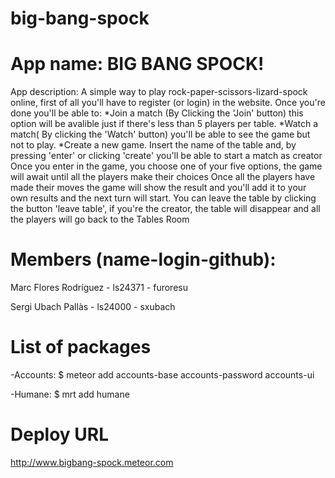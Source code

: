 big-bang-spock
==============
App name: 
BIG BANG SPOCK!
==============
App description: 
A simple way to play rock-paper-scissors-lizard-spock online, first of all you'll have to register (or login) in the website.
Once you're done you'll be able to:
  *Join a match (By Clicking the 'Join' button) this option will be avalible just if there's less than 5 players per table.
  *Watch a match( By clicking the 'Watch' button) you'll be able to see the game but not to play.
  *Create a new game. Insert the name of the table and, by pressing 'enter' or clicking 'create' you'll be able to start a match as creator
Once you enter in the game, you choose one of your five options, the game will await until all the players make their choices
Once all the players have made their moves the game will show the result and you'll add it to your own results and the next turn will start.
You can leave the table by clicking the button 'leave table', if you're the creator, the table will disappear and all the players will go back to the Tables Room


Members (name-login-github):
===========================
  Marc Flores Rodríguez - ls24371 - furoresu 
  
  Sergi Ubach Pallàs    - ls24000 - sxubach


List of packages
============================
  -Accounts: $ meteor add accounts-base accounts-password accounts-ui
  
  -Humane:   $ mrt add humane
  

Deploy URL
================
  http://www.bigbang-spock.meteor.com